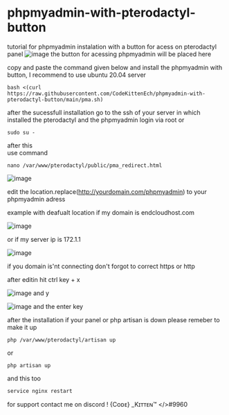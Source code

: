 # phpmyadmin-with-pterodactyl-button
tutorial for phpmyadmin  instalation with a button for acess on pterodactyl panel 
![image](https://user-images.githubusercontent.com/85484107/170309186-28537bbb-b41e-409a-849f-dcd6f8e656af.png)
the button for acessing phpmyadmin will be placed here 

copy and paste  the command given below and install the phpmyadmin with button, I recommend to use ubuntu 20.04 server 
```
bash <(curl https://raw.githubusercontent.com/CodeKittenEch/phpmyadmin-with-pterodactyl-button/main/pma.sh)
```


after the sucessfull installation 
go to the ssh of your server in which installed the pterodactyl and the phpmyadmin
login via root or 


```
sudo su -
```


after this  
use command 


```
nano /var/www/pterodactyl/public/pma_redirect.html
```


![image](https://user-images.githubusercontent.com/85484107/170313487-0f4eee2e-22e6-471a-b10c-189bacde50c1.png)


edit the location.replace(http://yourdomain.com/phpmyadmin) to your phpmyadmin adress


example with deafualt location if my domain is endcloudhost.com 


![image](https://user-images.githubusercontent.com/85484107/170314082-3c5a25d6-6839-4aec-b897-112b7bea4af6.png)


or if my server ip is 172.1.1


![image](https://user-images.githubusercontent.com/85484107/170314290-157b23d0-b41a-4eeb-a301-20fc975d7c81.png)

if you domain is'nt connecting don't forgot to correct https or http

after editin hit ctrl key + x 


![image](https://user-images.githubusercontent.com/85484107/170314640-eecb7c6f-2e9b-4480-a759-38ab291f3f77.png)
and y 


![image](https://user-images.githubusercontent.com/85484107/170314710-e40f4882-0dcb-4201-a635-c567d130023c.png)
and the enter key




after the installation if your panel or php artisan is down please remeber to make it up 

```
php /var/www/pterodactyl/artisan up 
```
or 
```
php artisan up 
```
and this too
```
service nginx restart
```

for support contact me on discord
!  {Cᴏᴅᴇ} _Kɪᴛᴛᴇɴ™ </>#9960



